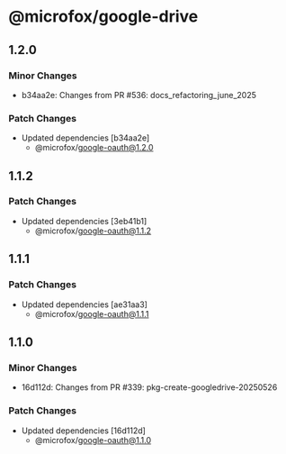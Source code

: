 # @microfox/google-drive

## 1.2.0

### Minor Changes

- b34aa2e: Changes from PR #536: docs_refactoring_june_2025

### Patch Changes

- Updated dependencies [b34aa2e]
  - @microfox/google-oauth@1.2.0

## 1.1.2

### Patch Changes

- Updated dependencies [3eb41b1]
  - @microfox/google-oauth@1.1.2

## 1.1.1

### Patch Changes

- Updated dependencies [ae31aa3]
  - @microfox/google-oauth@1.1.1

## 1.1.0

### Minor Changes

- 16d112d: Changes from PR #339: pkg-create-googledrive-20250526

### Patch Changes

- Updated dependencies [16d112d]
  - @microfox/google-oauth@1.1.0
